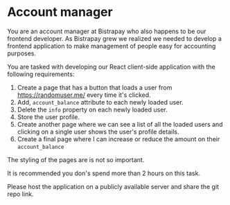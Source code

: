 
# Account manager

You are an account manager at Bistrapay who also happens to be our frontend developer. 
As Bistrapay grew we realized we needed to develop a frontend application to make management of people easy for accounting purposes.

You are tasked with developing our React client-side application with the following requirements:

1. Create a page that has a button that loads a user from https://randomuser.me/ every time it's clicked.
2. Add, `account_balance` attribute to each newly loaded user.
3. Delete the `info` property on each newly loaded user.
3. Store the user profile.
4. Create another page where we can see a list of all the loaded users and clicking on a single user shows the user's profile details.
5. Create a final page where I can increase or reduce the amount on their `account_balance`

The styling of the pages are is not so important.

It is recommended you don's spend more than 2 hours on this task.

Please host the application on a publicly available server and share the git repo link.
